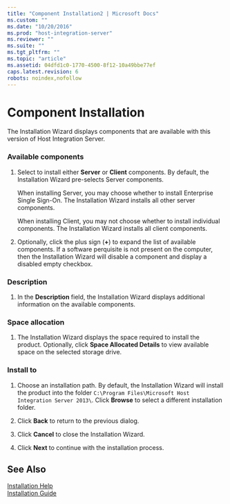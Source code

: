 ```yaml
---
title: "Component Installation2 | Microsoft Docs"
ms.custom: ""
ms.date: "10/20/2016"
ms.prod: "host-integration-server"
ms.reviewer: ""
ms.suite: ""
ms.tgt_pltfrm: ""
ms.topic: "article"
ms.assetid: 04dfd1c0-1770-4500-8f12-10a49bbe77ef
caps.latest.revision: 6
robots: noindex,nofollow
---
```

# Component Installation
The Installation Wizard displays components that are available with this version of Host Integration Server.  
  
### Available components  
  
1.  Select to install either **Server** or **Client** components. By default, the Installation Wizard pre-selects Server components.  
  
     When installing Server, you may choose whether to install Enterprise Single Sign-On. The Installation Wizard installs all other server components.  
  
     When installing Client, you may not choose whether to install individual components. The Installation Wizard installs all client components.  
  
2.  Optionally, click the plus sign (**+**) to expand the list of available components. If a software perquisite is not present on the computer, then the Installation Wizard will disable a component and display a disabled empty checkbox.  
  
### Description  
  
1.  In the **Description** field, the Installation Wizard displays additional information on the available components.  
  
### Space allocation  
  
1.  The Installation Wizard displays the space required to install the product. Optionally, click **Space Allocated Details** to view available space on the selected storage drive.  
  
### Install to  
  
1.  Choose an installation path. By default, the Installation Wizard will install the product into the folder `C:\Program Files\Microsoft Host Integration Server 2013\`. Click **Browse** to select a different installation folder.  
  
2.  Click **Back** to return to the previous dialog.  
  
3.  Click **Cancel** to close the Installation Wizard.  
  
4.  Click **Next** to continue with the installation process.  
  
## See Also  
 [Installation Help](../install-and-config-guides/installation-help.md)   
 [Installation Guide](../install-and-config-guides/installation-guide.md)